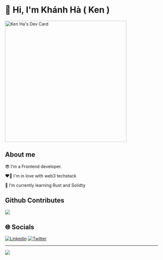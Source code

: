 # 👋 Hi, I'm Khánh Hà ( Ken )

<a href="https://app.daily.dev/khanhhaquang"><img src="https://api.daily.dev/devcards/2aa0cc66bae74373865182ee667f6f68.png?r=50q" width="400" alt="Ken Ha's Dev Card"/></a>

## About me

😎 I'm a Frontend developer.

❤️‍🔥 I'm in love with web3 techstack

🧠 I’m currently learning Rust and Solidty

## Github Contributes
![](https://github-readme-stats.vercel.app/api?username=khanhhaquang&hide_border=false&include_all_commits=false&count_private=true)<br/>

## 🌐 Socials

[![Linkedin](https://img.shields.io/badge/Linkedin-%230A66C2.svg?logo=Linkedin&logoColor=white)](https://www.linkedin.com/in/kh%C3%A1nh-h%C3%A0-94a523141/) [![Twitter](https://img.shields.io/badge/Twitter-%231DA1F2.svg?logo=Twitter&logoColor=white)](https://twitter.com/kenisbullish) 



---
![](https://komarev.com/ghpvc/?username=khanhhaquang&label=Visitors+Count&color=brightgreen)

